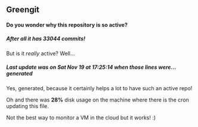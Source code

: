 ## Greengit

#### Do you wonder why this repository is so active?

##### After all it has 33044 commits!

But is it *really* active? Well...

##### Last update was on Sat Nov 19 at 17:25:14 when those lines were... generated

Yes, generated, because it certainly helps a lot to have such an active repo!

Oh and there was **28%** disk usage on the machine
where there is the cron updating this file.

Not the best way to monitor a VM in the cloud but it works! :)
